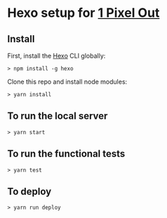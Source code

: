 # Hexo setup for [1 Pixel Out](http://1pixelout.net)

## Install

First, install the [Hexo](https://hexo.io) CLI globally:

```
> npm install -g hexo
```

Clone this repo and install node modules:

```
> yarn install
```

## To run the local server

```
> yarn start
```

## To run the functional tests

```
> yarn test
```

## To deploy

```
> yarn run deploy
```
